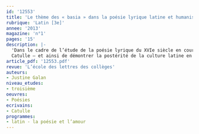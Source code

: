 ```yaml
---
id: '12553'
title: 'Le thème des « basia » dans la poésie lyrique latine et humaniste'
rubrique: 'Latin [3e]'
annee: '2013'
magazine: 'n°1'
pages: '15'
description: |-
  'Dans le cadre de l’étude de la poésie lyrique du XVIe siècle en cours de français en quatrième, on choisit le plus souvent de sensibiliser les élèves au thème hérité d’Horace, le « carpe diem ». C’est pourquoi, pour éviter toute répétition, cet article propose plutôt de privilégier un autre thème lors de l’étude de l’« otium », des plaisirs et de la poésie amoureuse, en cours de latin en troisième : celui des « basia », de Catulle. En effet, ce thème a une très grande prospérité dans la poésie française, mais également dans la poésie européenne. Cette séquence s’adresse donc à des latinistes de troisième. Elle a pour but de faire le lien entre les auteurs humanistes étudiés en quatrième en cours de français et leur origine latine – les poèmes de
  Catulle – et ainsi de démontrer la postérité de la culture latine en littérature.'
article_pdf: '12553.pdf'
revue: 'L’école des lettres des collèges'
auteurs:
- Justine Galan
niveau_etudes:
- troisième
oeuvres:
- Poésies
ecrivains:
- Catulle
programmes:
- latin - la poésie et l’amour
---
```

